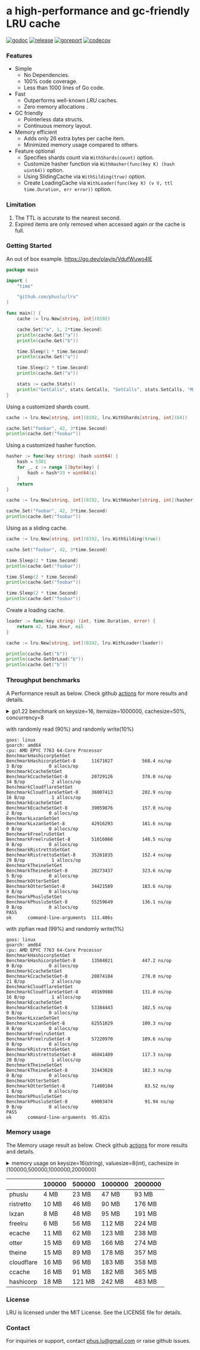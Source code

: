 # a high-performance and gc-friendly LRU cache

[![godoc][godoc-img]][godoc] [![release][release-img]][release] [![goreport][goreport-img]][goreport] [![codecov][codecov-img]][codecov]

### Features

* Simple
    - No Dependencies.
    - 100% code coverage.
    - Less than 1000 lines of Go code.
* Fast
    - Outperforms well-known *LRU* caches.
    - Zero memory allocations .
* GC friendly
    - Pointerless data structs.
    - Continuous memory layout.
* Memory efficient
    - Adds only 26 extra bytes per cache item.
    - Minimized memory usage compared to others.
* Feature optional
    - Specifies shards count via `WithShards(count)` option.
    - Customize hasher function via `WithHasher(func(key K) (hash uint64))` option.
    - Using SlidingCache via `WithSilding(true)` option.
    - Create LoadingCache via `WithLoader(func(key K) (v V, ttl time.Duration, err error))` option.

### Limitation
1. The TTL is accurate to the nearest second.
2. Expired items are only removed when accessed again or the cache is full.

### Getting Started

An out of box example. https://go.dev/play/p/VdufWuwo4lE
```go
package main

import (
	"time"

	"github.com/phuslu/lru"
)

func main() {
	cache := lru.New[string, int](8192)

	cache.Set("a", 1, 2*time.Second)
	println(cache.Get("a"))
	println(cache.Get("b"))

	time.Sleep(1 * time.Second)
	println(cache.Get("a"))

	time.Sleep(2 * time.Second)
	println(cache.Get("a"))

	stats := cache.Stats()
	println("GetCalls", stats.GetCalls, "SetCalls", stats.SetCalls, "Misses", stats.Misses)
}
```

Using a customized shards count.
```go
cache := lru.New[string, int](8192, lru.WithShards[string, int](64))

cache.Set("foobar", 42, 3*time.Second)
println(cache.Get("foobar"))
```

Using a customized hasher function.
```go
hasher := func(key string) (hash uint64) {
	hash = 5381
	for _, c := range []byte(key) {
		hash = hash*33 + uint64(c)
	}
	return
}

cache := lru.New[string, int](8192, lru.WithHasher[string, int](hasher))

cache.Set("foobar", 42, 3*time.Second)
println(cache.Get("foobar"))
```

Using as a sliding cache.
```go
cache := lru.New[string, int](8192, lru.WithSilding(true))

cache.Set("foobar", 42, 3*time.Second)

time.Sleep(2 * time.Second)
println(cache.Get("foobar"))

time.Sleep(2 * time.Second)
println(cache.Get("foobar"))

time.Sleep(2 * time.Second)
println(cache.Get("foobar"))
```

Create a loading cache.
```go
loader := func(key string) (int, time.Duration, error) {
	return 42, time.Hour, nil
}

cache := lru.New[string, int](8192, lru.WithLoader(loader))

println(cache.Get("b"))
println(cache.GetOrLoad("b"))
println(cache.Get("b"))
```

### Throughput benchmarks

A Performance result as below. Check github [actions][actions] for more results and details.
<details>
  <summary>go1.22 benchmark on keysize=16, itemsize=1000000, cachesize=50%, concurrency=8</summary>

```go
// env writeratio=0.1 zipf=false go test -v -cpu=8 -run=none -bench=. -benchtime=5s -benchmem bench_test.go
package bench

import (
	"crypto/sha1"
	"fmt"
	"math/rand"
	"os"
	"runtime"
	"strconv"
	"testing"
	"time"
	_ "unsafe"

	theine "github.com/Yiling-J/theine-go"
	"github.com/cespare/xxhash/v2"
	cloudflare "github.com/cloudflare/golibs/lrucache"
	ristretto "github.com/dgraph-io/ristretto"
	freelru "github.com/elastic/go-freelru"
	hashicorp "github.com/hashicorp/golang-lru/v2/expirable"
	ccache "github.com/karlseguin/ccache/v3"
	lxzan "github.com/lxzan/memorycache"
	otter "github.com/maypok86/otter"
	ecache "github.com/orca-zhang/ecache"
	phuslu "github.com/phuslu/lru"
)

const (
	keysize   = 16
	cachesize = 1000000
)

var threshold = func() uint32 {
	writeratio, _ := strconv.ParseFloat(os.Getenv("writeratio"), 64)
	return uint32(float64(^uint32(0)) * writeratio)
}()

var zipfian = func() (zipf func() uint64) {
	ok, _ := strconv.ParseBool(os.Getenv("zipf"))
	if !ok {
		return nil
	}
	return rand.NewZipf(rand.New(rand.NewSource(time.Now().UnixNano())), 1.0001, 10, cachesize-1).Uint64
}

var shardcount = func() int {
	n := runtime.GOMAXPROCS(0) * 16
	k := 1
	for k < n {
		k = k * 2
	}
	return k
}()

var keys = func() (x []string) {
	x = make([]string, cachesize)
	for i := 0; i < cachesize; i++ {
		x[i] = fmt.Sprintf("%x", sha1.Sum([]byte(fmt.Sprint(i))))[:keysize]
	}
	return
}()

//go:noescape
//go:linkname fastrandn runtime.fastrandn
func fastrandn(x uint32) uint32

//go:noescape
//go:linkname fastrand runtime.fastrand
func fastrand() uint32

func BenchmarkHashicorpSetGet(b *testing.B) {
	cache := hashicorp.NewLRU[string, int](cachesize, nil, time.Hour)
	for i := 0; i < cachesize/2; i++ {
		cache.Add(keys[i], i)
	}

	b.ResetTimer()

	b.RunParallel(func(pb *testing.PB) {
		zipf := zipfian()
		for pb.Next() {
			if threshold > 0 && fastrand() <= threshold {
				i := int(fastrandn(cachesize))
				cache.Add(keys[i], i)
			} else if zipf == nil {
				cache.Get(keys[fastrandn(cachesize)])
			} else {
				cache.Get(keys[zipf()])
			}
		}
	})
}

func BenchmarkCcacheSetGet(b *testing.B) {
	cache := ccache.New(ccache.Configure[int]().MaxSize(cachesize).ItemsToPrune(100))
	for i := 0; i < cachesize/2; i++ {
		cache.Set(keys[i], i, time.Hour)
	}

	b.ResetTimer()

	b.RunParallel(func(pb *testing.PB) {
		zipf := zipfian()
		for pb.Next() {
			if threshold > 0 && fastrand() <= threshold {
				i := int(fastrandn(cachesize))
				cache.Set(keys[i], i, time.Hour)
			} else if zipf == nil {
				cache.Get(keys[fastrandn(cachesize)])
			} else {
				cache.Get(keys[zipf()])
			}
		}
	})
}

func BenchmarkCloudflareSetGet(b *testing.B) {
	cache := cloudflare.NewMultiLRUCache(uint(shardcount), uint(cachesize/shardcount))
	for i := 0; i < cachesize/2; i++ {
		cache.Set(keys[i], i, time.Now().Add(time.Hour))
	}
	expires := time.Now().Add(time.Hour)

	b.ResetTimer()

	b.RunParallel(func(pb *testing.PB) {
		zipf := zipfian()
		for pb.Next() {
			if threshold > 0 && fastrand() <= threshold {
				i := int(fastrandn(cachesize))
				cache.Set(keys[i], i, expires)
			} else if zipf == nil {
				cache.Get(keys[fastrandn(cachesize)])
			} else {
				cache.Get(keys[zipf()])
			}
		}
	})
}

func BenchmarkEcacheSetGet(b *testing.B) {
	cache := ecache.NewLRUCache(uint16(shardcount), uint16(cachesize/shardcount), time.Hour)
	for i := 0; i < cachesize/2; i++ {
		cache.Put(keys[i], i)
	}

	b.ResetTimer()

	b.RunParallel(func(pb *testing.PB) {
		zipf := zipfian()
		for pb.Next() {
			if threshold > 0 && fastrand() <= threshold {
				i := int(fastrandn(cachesize))
				cache.Put(keys[i], i)
			} else if zipf == nil {
				cache.Get(keys[fastrandn(cachesize)])
			} else {
				cache.Get(keys[zipf()])
			}
		}
	})
}

func BenchmarkLxzanSetGet(b *testing.B) {
	cache := lxzan.New[string, int](
		lxzan.WithBucketNum(shardcount),
		lxzan.WithBucketSize(cachesize/shardcount, cachesize/shardcount),
		lxzan.WithInterval(time.Hour, time.Hour),
	)
	for i := 0; i < cachesize/2; i++ {
		cache.Set(keys[i], i, time.Hour)
	}

	b.ResetTimer()

	b.RunParallel(func(pb *testing.PB) {
		zipf := zipfian()
		for pb.Next() {
			if threshold > 0 && fastrand() <= threshold {
				i := int(fastrandn(cachesize))
				cache.Set(keys[i], i, time.Hour)
			} else if zipf == nil {
				cache.Get(keys[fastrandn(cachesize)])
			} else {
				cache.Get(keys[zipf()])
			}
		}
	})
}

func hashStringXXHASH(s string) uint32 {
	return uint32(xxhash.Sum64String(s))
}

func BenchmarkFreelruSetGet(b *testing.B) {
	cache, _ := freelru.NewSharded[string, int](cachesize, hashStringXXHASH)
	for i := 0; i < cachesize/2; i++ {
		cache.AddWithLifetime(keys[i], i, time.Hour)
	}

	b.ResetTimer()

	b.RunParallel(func(pb *testing.PB) {
		zipf := zipfian()
		for pb.Next() {
			if threshold > 0 && fastrand() <= threshold {
				i := int(fastrandn(cachesize))
				cache.AddWithLifetime(keys[i], i, time.Hour)
			} else if zipf == nil {
				cache.Get(keys[fastrandn(cachesize)])
			} else {
				cache.Get(keys[zipf()])
			}
		}
	})
}

func BenchmarkRistrettoSetGet(b *testing.B) {
	cache, _ := ristretto.NewCache(&ristretto.Config{
		NumCounters: 10 * cachesize, // number of keys to track frequency of (10M).
		MaxCost:     cachesize,      // maximum cost of cache (1M).
		BufferItems: 64,             // number of keys per Get buffer.
	})
	for i := 0; i < cachesize/2; i++ {
		cache.SetWithTTL(keys[i], i, 1, time.Hour)
	}

	b.ResetTimer()

	b.RunParallel(func(pb *testing.PB) {
		zipf := zipfian()
		for pb.Next() {
			if threshold > 0 && fastrand() <= threshold {
				i := int(fastrandn(cachesize))
				cache.SetWithTTL(keys[i], i, 1, time.Hour)
			} else if zipf == nil {
				cache.Get(keys[fastrandn(cachesize)])
			} else {
				cache.Get(keys[zipf()])
			}
		}
	})
}

func BenchmarkTheineSetGet(b *testing.B) {
	cache, _ := theine.NewBuilder[string, int](cachesize).Build()
	for i := 0; i < cachesize/2; i++ {
		cache.SetWithTTL(keys[i], i, 1, time.Hour)
	}

	b.ResetTimer()

	b.RunParallel(func(pb *testing.PB) {
		zipf := zipfian()
		for pb.Next() {
			if threshold > 0 && fastrand() <= threshold {
				i := int(fastrandn(cachesize))
				cache.SetWithTTL(keys[i], i, 1, time.Hour)
			} else if zipf == nil {
				cache.Get(keys[fastrandn(cachesize)])
			} else {
				cache.Get(keys[zipf()])
			}
		}
	})
}

func BenchmarkOtterSetGet(b *testing.B) {
	cache, _ := otter.MustBuilder[string, int](cachesize).WithVariableTTL().Build()
	for i := 0; i < cachesize/2; i++ {
		cache.Set(keys[i], i, time.Hour)
	}

	b.ResetTimer()

	b.RunParallel(func(pb *testing.PB) {
		zipf := zipfian()
		for pb.Next() {
			if threshold > 0 && fastrand() <= threshold {
				i := int(fastrandn(cachesize))
				cache.Set(keys[i], i, time.Hour)
			} else if zipf == nil {
				cache.Get(keys[fastrandn(cachesize)])
			} else {
				cache.Get(keys[zipf()])
			}
		}
	})
}

func BenchmarkPhusluSetGet(b *testing.B) {
	cache := phuslu.New[string, int](cachesize, phuslu.WithShards[string, int](uint32(shardcount)))
	for i := 0; i < cachesize/2; i++ {
		cache.Set(keys[i], i, time.Hour)
	}

	b.ResetTimer()

	b.RunParallel(func(pb *testing.PB) {
		zipf := zipfian()
		for pb.Next() {
			if threshold > 0 && fastrand() <= threshold {
				i := int(fastrandn(cachesize))
				cache.Set(keys[i], i, time.Hour)
			} else if zipf == nil {
				cache.Get(keys[fastrandn(cachesize)])
			} else {
				cache.Get(keys[zipf()])
			}
		}
	})
}
```
</details>

with randomly read (90%) and randomly write(10%)
```
goos: linux
goarch: amd64
cpu: AMD EPYC 7763 64-Core Processor                
BenchmarkHashicorpSetGet
BenchmarkHashicorpSetGet-8    	11671027	       568.4 ns/op	       3 B/op	       0 allocs/op
BenchmarkCcacheSetGet
BenchmarkCcacheSetGet-8       	20729126	       378.0 ns/op	      34 B/op	       2 allocs/op
BenchmarkCloudflareSetGet
BenchmarkCloudflareSetGet-8   	36007413	       202.9 ns/op	      16 B/op	       1 allocs/op
BenchmarkEcacheSetGet
BenchmarkEcacheSetGet-8       	39059876	       157.0 ns/op	       2 B/op	       0 allocs/op
BenchmarkLxzanSetGet
BenchmarkLxzanSetGet-8        	42916293	       181.6 ns/op	       0 B/op	       0 allocs/op
BenchmarkFreelruSetGet
BenchmarkFreelruSetGet-8      	51016066	       148.5 ns/op	       0 B/op	       0 allocs/op
BenchmarkRistrettoSetGet
BenchmarkRistrettoSetGet-8    	35261835	       152.4 ns/op	      29 B/op	       1 allocs/op
BenchmarkTheineSetGet
BenchmarkTheineSetGet-8       	20273437	       323.6 ns/op	       5 B/op	       0 allocs/op
BenchmarkOtterSetGet
BenchmarkOtterSetGet-8        	34421589	       183.6 ns/op	       9 B/op	       0 allocs/op
BenchmarkPhusluSetGet
BenchmarkPhusluSetGet-8       	55259649	       136.1 ns/op	       0 B/op	       0 allocs/op
PASS
ok  	command-line-arguments	111.486s
```

with zipfian read (99%) and randomly write(1%)
```
goos: linux
goarch: amd64
cpu: AMD EPYC 7763 64-Core Processor                
BenchmarkHashicorpSetGet
BenchmarkHashicorpSetGet-8    	13504021	       447.2 ns/op	       0 B/op	       0 allocs/op
BenchmarkCcacheSetGet
BenchmarkCcacheSetGet-8       	20874184	       278.0 ns/op	      21 B/op	       2 allocs/op
BenchmarkCloudflareSetGet
BenchmarkCloudflareSetGet-8   	49169988	       131.0 ns/op	      16 B/op	       1 allocs/op
BenchmarkEcacheSetGet
BenchmarkEcacheSetGet-8       	53384443	       102.5 ns/op	       0 B/op	       0 allocs/op
BenchmarkLxzanSetGet
BenchmarkLxzanSetGet-8        	62551029	       100.3 ns/op	       0 B/op	       0 allocs/op
BenchmarkFreelruSetGet
BenchmarkFreelruSetGet-8      	57220970	       109.6 ns/op	       0 B/op	       0 allocs/op
BenchmarkRistrettoSetGet
BenchmarkRistrettoSetGet-8    	46041409	       117.3 ns/op	      20 B/op	       1 allocs/op
BenchmarkTheineSetGet
BenchmarkTheineSetGet-8       	32443028	       182.3 ns/op	       0 B/op	       0 allocs/op
BenchmarkOtterSetGet
BenchmarkOtterSetGet-8        	71480184	        83.52 ns/op	       1 B/op	       0 allocs/op
BenchmarkPhusluSetGet
BenchmarkPhusluSetGet-8       	69003474	        91.94 ns/op	       0 B/op	       0 allocs/op
PASS
ok  	command-line-arguments	95.821s
```

### Memory usage

The Memory usage result as below. Check github [actions][actions] for more results and details.
<details>
  <summary>memory usage on keysize=16(string), valuesize=8(int), cachesize in (100000,500000,1000000,2000000)</summary>

```go
// memusage.go
package main

import (
	"fmt"
	"os"
	"runtime"
	"time"
	"strconv"

	theine "github.com/Yiling-J/theine-go"
	"github.com/cespare/xxhash/v2"
	cloudflare "github.com/cloudflare/golibs/lrucache"
	ristretto "github.com/dgraph-io/ristretto"
	freelru "github.com/elastic/go-freelru"
	hashicorp "github.com/hashicorp/golang-lru/v2/expirable"
	ccache "github.com/karlseguin/ccache/v3"
	lxzan "github.com/lxzan/memorycache"
	otter "github.com/maypok86/otter"
	ecache "github.com/orca-zhang/ecache"
	phuslu "github.com/phuslu/lru"
)

const keysize = 16

var keys []string

func main() {
	name := os.Args[1]
	cachesize, _ := strconv.Atoi(os.Args[2])

	keys = make([]string, cachesize)
	for i := 0; i < cachesize; i++ {
		keys[i] = fmt.Sprintf(fmt.Sprintf("%%0%dd", keysize), i)
	}

	var o runtime.MemStats
	runtime.ReadMemStats(&o)

	map[string]func(int){
		"phuslu":     SetupPhuslu,
		"freelru":    SetupFreelru,
		"ristretto":  SetupRistretto,
		"otter":      SetupOtter,
		"lxzan":      SetupLxzan,
		"ecache":     SetupEcache,
		"cloudflare": SetupCloudflare,
		"ccache":     SetupCcache,
		"hashicorp":  SetupHashicorp,
		"theine":     SetupTheine,
	}[name](cachesize)

	var m runtime.MemStats
	runtime.ReadMemStats(&m)

	fmt.Printf("%s\t%d\t%v MB\t%v MB\t%v MB\n",
		name,
		cachesize,
		(m.Alloc-o.Alloc)/1048576,
		(m.TotalAlloc-o.TotalAlloc)/1048576,
		(m.Sys-o.Sys)/1048576,
	)
}

func SetupPhuslu(cachesize int) {
	cache := phuslu.New[string, int](cachesize)
	for i := 0; i < cachesize; i++ {
		cache.Set(keys[i], i, time.Hour)
	}
}

func SetupFreelru(cachesize int) {
	cache, _ := freelru.NewSharded[string, int](uint32(cachesize), func(s string) uint32 { return uint32(xxhash.Sum64String(s)) })
	for i := 0; i < cachesize; i++ {
		cache.AddWithLifetime(keys[i], i, time.Hour)
	}
}

func SetupOtter(cachesize int) {
	cache, _ := otter.MustBuilder[string, int](cachesize).WithVariableTTL().Build()
	for i := 0; i < cachesize; i++ {
		cache.Set(keys[i], i, time.Hour)
	}
}

func SetupEcache(cachesize int) {
	cache := ecache.NewLRUCache(1024, uint16(cachesize/1024), time.Hour)
	for i := 0; i < cachesize; i++ {
		cache.Put(keys[i], i)
	}
}

func SetupRistretto(cachesize int) {
	cache, _ := ristretto.NewCache(&ristretto.Config{
		NumCounters: int64(10 * cachesize), // number of keys to track frequency of (10M).
		MaxCost:     int64(cachesize),      // maximum cost of cache (1M).
		BufferItems: 64,             // number of keys per Get buffer.
	})
	for i := 0; i < cachesize; i++ {
		cache.SetWithTTL(keys[i], i, 1, time.Hour)
	}
}

func SetupLxzan(cachesize int) {
	cache := lxzan.New[string, int](
		lxzan.WithBucketNum(128),
		lxzan.WithBucketSize(cachesize/128, cachesize/128),
		lxzan.WithInterval(time.Hour, time.Hour),
	)
	for i := 0; i < cachesize; i++ {
		cache.Set(keys[i], i, time.Hour)
	}
}

func SetupTheine(cachesize int) {
	cache, _ := theine.NewBuilder[string, int](int64(cachesize)).Build()
	for i := 0; i < cachesize; i++ {
		cache.SetWithTTL(keys[i], i, 1, time.Hour)
	}
}

func SetupCloudflare(cachesize int) {
	cache := cloudflare.NewMultiLRUCache(1024, uint(cachesize/1024))
	for i := 0; i < cachesize; i++ {
		cache.Set(keys[i], i, time.Now().Add(time.Hour))
	}
}

func SetupCcache(cachesize int) {
	cache := ccache.New(ccache.Configure[int]().MaxSize(int64(cachesize)).ItemsToPrune(100))
	for i := 0; i < cachesize; i++ {
		cache.Set(keys[i], i, time.Hour)
	}
}

func SetupHashicorp(cachesize int) {
	cache := hashicorp.NewLRU[string, int](cachesize, nil, time.Hour)
	for i := 0; i < cachesize; i++ {
		cache.Add(keys[i], i)
	}
}
```
</details>

|            | 100000 | 500000 | 1000000 | 2000000 |
| ---------- | ------ | ------ | ------- | ------- |
| phuslu     | 4 MB   | 23 MB  | 47 MB   | 93 MB   |
| ristretto  | 10 MB  | 46 MB  | 90 MB   | 176 MB  |
| lxzan      | 8 MB   | 48 MB  | 95 MB   | 191 MB  |
| freelru    | 6 MB   | 56 MB  | 112 MB  | 224 MB  |
| ecache     | 11 MB  | 62 MB  | 123 MB  | 238 MB  |
| otter      | 15 MB  | 69 MB  | 166 MB  | 274 MB  |
| theine     | 15 MB  | 89 MB  | 178 MB  | 357 MB  |
| cloudflare | 16 MB  | 96 MB  | 183 MB  | 358 MB  |
| ccache     | 16 MB  | 91 MB  | 182 MB  | 365 MB  |
| hashicorp  | 18 MB  | 121 MB | 242 MB  | 483 MB  |

### License
LRU is licensed under the MIT License. See the LICENSE file for details.

### Contact
For inquiries or support, contact phus.lu@gmail.com or raise github issues.

[godoc-img]: http://img.shields.io/badge/godoc-reference-blue.svg
[godoc]: https://pkg.go.dev/github.com/phuslu/lru
[release-img]: https://img.shields.io/github/v/tag/phuslu/lru?label=release
[release]: https://github.com/phuslu/lru/tags
[goreport-img]: https://goreportcard.com/badge/github.com/phuslu/lru
[goreport]: https://goreportcard.com/report/github.com/phuslu/lru
[actions]: https://github.com/phuslu/lru/actions/workflows/benchmark.yml
[codecov-img]: https://codecov.io/gh/phuslu/lru/graph/badge.svg?token=Q21AMQNM1K
[codecov]: https://codecov.io/gh/phuslu/lru
